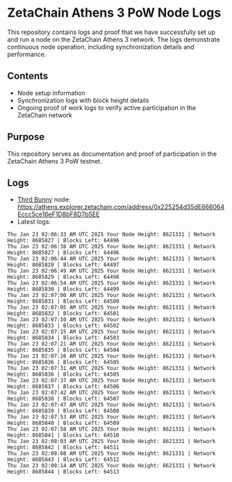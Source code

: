 # ZetaChain Athens 3 PoW Node Logs
This repository contains logs and proof that we have successfully set up and run a node on the ZetaChain Athens 3 network. The logs demonstrate continuous node operation, including synchronization details and performance.

## Contents
- Node setup information
- Synchronization logs with block height details
- Ongoing proof of work logs to verify active participation in the ZetaChain network

## Purpose
This repository serves as documentation and proof of participation in the ZetaChain Athens 3 PoW testnet.

## Logs

- [Third Bunny](https://thirdbunny.xyz/) node: https://athens.explorer.zetachain.com/address/0x225254d35dE666064Eccc5ce16eF1D8bF8D7b5EE
- Latest logs:
```
Thu Jan 23 02:06:33 AM UTC 2025 Your Node Height: 8621331 | Network Height: 8685827 | Blocks Left: 64496
Thu Jan 23 02:06:38 AM UTC 2025 Your Node Height: 8621331 | Network Height: 8685827 | Blocks Left: 64496
Thu Jan 23 02:06:44 AM UTC 2025 Your Node Height: 8621331 | Network Height: 8685828 | Blocks Left: 64497
Thu Jan 23 02:06:49 AM UTC 2025 Your Node Height: 8621331 | Network Height: 8685829 | Blocks Left: 64498
Thu Jan 23 02:06:54 AM UTC 2025 Your Node Height: 8621331 | Network Height: 8685830 | Blocks Left: 64499
Thu Jan 23 02:07:00 AM UTC 2025 Your Node Height: 8621331 | Network Height: 8685831 | Blocks Left: 64500
Thu Jan 23 02:07:05 AM UTC 2025 Your Node Height: 8621331 | Network Height: 8685832 | Blocks Left: 64501
Thu Jan 23 02:07:10 AM UTC 2025 Your Node Height: 8621331 | Network Height: 8685833 | Blocks Left: 64502
Thu Jan 23 02:07:15 AM UTC 2025 Your Node Height: 8621331 | Network Height: 8685834 | Blocks Left: 64503
Thu Jan 23 02:07:21 AM UTC 2025 Your Node Height: 8621331 | Network Height: 8685835 | Blocks Left: 64504
Thu Jan 23 02:07:26 AM UTC 2025 Your Node Height: 8621331 | Network Height: 8685836 | Blocks Left: 64505
Thu Jan 23 02:07:31 AM UTC 2025 Your Node Height: 8621331 | Network Height: 8685836 | Blocks Left: 64505
Thu Jan 23 02:07:37 AM UTC 2025 Your Node Height: 8621331 | Network Height: 8685837 | Blocks Left: 64506
Thu Jan 23 02:07:42 AM UTC 2025 Your Node Height: 8621331 | Network Height: 8685838 | Blocks Left: 64507
Thu Jan 23 02:07:47 AM UTC 2025 Your Node Height: 8621331 | Network Height: 8685839 | Blocks Left: 64508
Thu Jan 23 02:07:53 AM UTC 2025 Your Node Height: 8621331 | Network Height: 8685840 | Blocks Left: 64509
Thu Jan 23 02:07:58 AM UTC 2025 Your Node Height: 8621331 | Network Height: 8685841 | Blocks Left: 64510
Thu Jan 23 02:08:03 AM UTC 2025 Your Node Height: 8621331 | Network Height: 8685842 | Blocks Left: 64511
Thu Jan 23 02:08:08 AM UTC 2025 Your Node Height: 8621331 | Network Height: 8685843 | Blocks Left: 64512
Thu Jan 23 02:08:14 AM UTC 2025 Your Node Height: 8621331 | Network Height: 8685844 | Blocks Left: 64513
```
